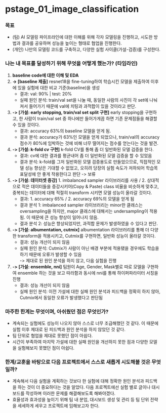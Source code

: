 # pstage_01_image_classification

### 목표	
- (팀) AI 모델링 파이프라인에 대한 이해를 위해 각자 모델링을 진행하고, 시도한 방법과 결과를 공유하며 성능을 높이는 형태로 협업을 진행한다.
- (개인) 나만의 모델링 코드를 구축하고, 다양한 실험 사이클(가설-검증)를 구성한다.

### 나는 내 목표를 달성하기 위해 무엇을 어떻게 했는가? (타임라인)
1. **baseline code에 대한 이해 및 EDA**
2.  **-> [baseline 제출]** resnet18을 fine-tuning하여 학습시킨 모델을 제출하여 이후에 있을 실험에 대한 비교 기준(baseline)을 생성
    - 결과: <accuracy> val: 90% | test: 20%
    - 실패 원인 분석: train/val set을 나눌 때, 동일한 사람의 사진이 각 set에 나눠져서 들어가기 때문에 val에 치팅과 과적합이 있을 것이라고 판단.
3. **-> [가설: early stopping, train/val set split 구현]** early stopping을 구현하고, 한 사람이 train/val set 중 하나에만 들어가게끔 하면 기존 문제점들을 해결할 수 있을 것이다.
    - 결과: accuracy 63%의 baseline 모델을 얻게 됨. 
    - 결과 분석: accuracy가 63%인 모델을 얻게 되었으나, train/val의 accuracy 점수가 80%에 임박하는 것에 비해 너무 떨어지는 점수를 얻는다는 것을 발견.
4. **-> [가설: k-fold cv 구현]** k-fold CV를 통해 좀 더 일반화된 모델 검증을 한다.
    - 결과: cv에 대한 결과를 평균내어 좀 더 일반화된 모델 검증을 할 수 있었음
    - 결과 분석: k-fold를 그저 일반화된 모델 검증용도로 만들었으므로, 직접적인 모델 성능 향상은 기대할 수 없었고, 오히려 당장의 실험 속도가 저하되어 학습목표달성에 안 좋게 작용한다고 판단 -> 보류
5. **-> [가설: 데이터셋 증강]** 1. imbalanced sampler 라이브러리를 사용 / 2. 상대적으로 적은 데이터들을 증강시키어(Copy & Paste) class 비율을 비슷하게 맞추고, 중복되는 데이터에 대해 적절히 transform 시키면 모델 성능이 올라갈 것이다.
    - 결과: 1. accuracy 65% / 2. accuracy 69%의 모델을 얻게 됨
    - 결과 분석 1: imbalanced sampler 라이브러리는 minor한 클래스는 oversampling을 하지만, major 클래스에 대해서는 undersampling이 적용됨. 이 때문에 큰 성능 향상이 일어나지 않음.
    - 결과 분석 2: 성능은 향상되었지만, 과적합 문제가 발생하였을 수 있다고 판단.
6. **-> [가설: albumentation, cutmix]** albumentation 라이브러리를 통해  더 다양한 transform을 적용시키고, Cutmix를 구현하면, 일반화 성능이 올라갈 것이다.
    - 결과: 성능 개선이 되지 않음
    - 실패 원인 분석: Cutmix가 사람이 아닌 배경 부분에 적용됐을 경우에도 학습을 하기 때문에 오류가 발생할 수 있음  
-> 제대로 된 원인 분석을 하지 않고, 다음 실험을 진행
7. **-> [가설: ensemble, nni]** 팀원이 Age, Gender, Mask별로 따로 모델을 구현하여 ensemble 하는 것을 보고 따라함과 동시에 nni를 통해 하이퍼파라미터 서칭을 진행
    - 결과: 성능 개선이 되지 않음
    - 실패 원인 분석: 이전 가설에 대한 실패 원인 분석과 피드백을 정확히 하지 않아, Cutmix에서 동일한 오류가 발생했다고 판단됨
  
### 마주한 한계는 무엇이며, 아쉬웠던 점은 무엇인가?
- 계속되는 실험에도 성능이 나오지 않아 스스로 너무 조급해했던 것 같다. 이 때문에 실험 이후 제대로 된 피드백과 원인 분석을 하지 않았던 것 같다.
- 팀 단위로 협업을 제대로 못했던 점이 아쉽다. 
- 시간이 부족하여 마지막 가설에 대한 실패 원인을 개선하지 못한 점과 다양한 모델을 실험해보지 못했던 점이 아쉽다.
### 한계/교훈을 바탕으로 다음 프로젝트에서 스스로 새롭게 시도해볼 것은 무엇일까?
- 계속해서 다음 실험을 계획하는 것보다 한 실험에 대해 정확한 원인 분석과 피드백을 하는 것이 더 중요하다는 것을 알았다. 다음 프로젝트에선 실험 별로 글이나 대시보드를 작성하며 이러한 문제를 해결해보도록 해봐야겠다.
- 효율성과 효과성을 높이기 위해 팀 내 분업, 대시보드 생성 및 관리 등 팀 단위 전략을 세세하게 세우고 프로젝트에 임해보고자 한다.
